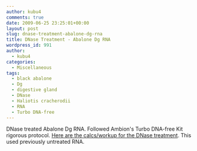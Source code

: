 ```yaml
---
author: kubu4
comments: true
date: 2009-06-25 23:25:01+00:00
layout: post
slug: dnase-treatment-abalone-dg-rna
title: DNase Treatment - Abalone Dg RNA
wordpress_id: 991
author:
  - kubu4
categories:
  - Miscellaneous
tags:
  - black abalone
  - Dg
  - digestive gland
  - DNase
  - Haliotis cracherodii
  - RNA
  - Turbo DNA-free
---
```


DNase treated Abalone Dg RNA. Followed Ambion's Turbo DNA-free Kit rigorous protocol. [Here are the calcs/workup for the DNase treatment](httpss://spreadsheets.google.com/ccc?key=0AmS_90rPaQMzdFNmTGk3Z2ZkTFJ1NHdjSUtjS0RMREE&hl=en). This used previously untreated RNA.
